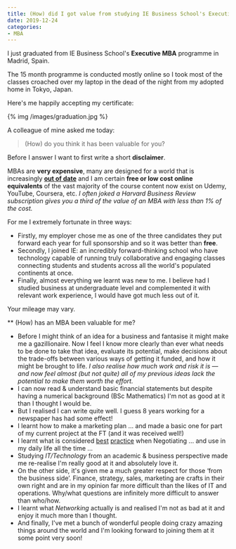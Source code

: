 ```yaml
---
title: (How) did I got value from studying IE Business School's Executive MBA
date: 2019-12-24
categories:
- MBA
---
```


I just graduated from IE Business School's **Executive MBA** programme in Madrid, Spain.

The 15 month programme is conducted mostly online so I took most of the classes croached over my laptop in the dead of the night from my adopted home in Tokyo, Japan.

Here's me happily accepting my certificate:

{% img /images/graduation.jpg %}

A colleague of mine asked me today:

> (How) do you think it has been valuable for you?

Before I answer I want to first write a short **disclaimer**.

MBAs are **very expensive**, many are designed for a world that is increasingly **[out of date](https://www.economist.com/leaders/2019/10/31/the-future-of-management-education)** and I am certain **free or low cost online equivalents** of the vast majority of the course content now exist on Udemy, YouTube, Coursera, etc. _I often joked a Harvard Business Review subscription gives you a third of the value of an MBA with less than 1% of the cost._

For me I extremely fortunate in three ways:

- Firstly, my employer chose me as one of the three candidates they put forward each year for full sponsorship and so it was better than **free**.
- Secondly, I joined IE: an incredibly forward-thinking school who have technology capable of running truly collaborative and engaging classes connecting students and students across all the world's populated continents at once.
- Finally, almost everything we learnt was new to me. I believe had I studied business at undergraduate level and complemented it with relevant work experience, I would have got much less out of it.

Your mileage may vary.

** (How) has an MBA been valuable for me?

- Before I might think of an idea for a business and fantasise it might make me a gazillionaire. Now I feel I know more clearly than ever what needs to be done to take that idea, evaluate its potential, make decisions about the trade-offs between various ways of getting it funded, and how it might be brought to life. _I also realise how much work and risk it is — and now feel almost (but not quite) all of my previous ideas lack the potential to make them worth the effort._
- I can now read & understand basic financial statements but despite having a numerical background (BSc Mathematics) I'm not as good at it than I thought I would be.
- But I realised I can write quite well. I guess 8 years working for a newspaper has had some effect!
- I learnt how to make a marketing plan … and made a basic one for part of my current project at the FT (and it was received well!)
- I learnt what is considered [best](https://www.amazon.com/Manager-as-Negotiator-David-Lax/dp/1451636490) [practice](https://hbr.org/2001/04/six-habits-of-merely-effective-negotiators) when Negotiating … and use in my daily life all the time …
- Studying _IT/Technology_ from an academic & business perspective made me re-realise I'm really good at it and absolutely love it.
- On the other side, it's given me a much greater respect for those ‘from the business side’. Finance, strategy, sales, marketing are crafts in their own right and are in my opinion far more difficult than the likes of IT and operations. Why/what questions are infinitely more difficult to answer than who/how.
- I learnt what _Networking_ actually is and realised I'm not as bad at it and enjoy it much more than I thought.
- And finally, I've met a bunch of wonderful people doing crazy amazing things around the world and I'm looking forward to joining them at it some point very soon!
